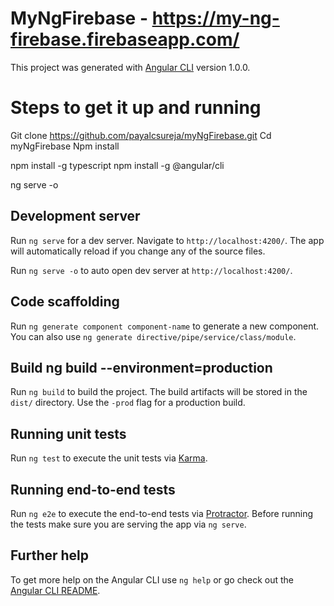 # MyNgFirebase - https://my-ng-firebase.firebaseapp.com/

This project was generated with [Angular CLI](https://github.com/angular/angular-cli) version 1.0.0.

# Steps to get it up and running

Git clone https://github.com/payalcsureja/myNgFirebase.git
Cd myNgFirebase
Npm install

npm install -g typescript
npm install -g @angular/cli

ng serve -o

## Development server

Run `ng serve` for a dev server. Navigate to `http://localhost:4200/`. The app will automatically reload if you change any of the source files.

Run `ng serve -o` to auto open dev server at `http://localhost:4200/`.

## Code scaffolding

Run `ng generate component component-name` to generate a new component. You can also use `ng generate directive/pipe/service/class/module`.

## Build ng build --environment=production

Run `ng build` to build the project. The build artifacts will be stored in the `dist/` directory. Use the `-prod` flag for a production build.

## Running unit tests

Run `ng test` to execute the unit tests via [Karma](https://karma-runner.github.io).

## Running end-to-end tests

Run `ng e2e` to execute the end-to-end tests via [Protractor](http://www.protractortest.org/).
Before running the tests make sure you are serving the app via `ng serve`.

## Further help

To get more help on the Angular CLI use `ng help` or go check out the [Angular CLI README](https://github.com/angular/angular-cli/blob/master/README.md).

<!--
## Firebase deploy

Run build cmd for the env you want like qa,stage,prod,firebase... with ng build --prod
Run firebase login and firebase deploy ... Which will deply dist dir
Make sure firebase is setup once, if not, run 'npm install -g firebase-tools' , 'firebase login', 'firebase init' with 'dist/' dir


##npm install --save toastr

##"../node_modules/toastr/build/toastr.min.css",
##"../node_modules/toastr/build/toastr.min.js"

##import * as toastr from 'toastr'
##toastr.error('toast working');

## OR

##npm install --save toastr
##npm install --save @types/toastr

##"../node_modules/toastr/build/toastr.min.css",
##"../node_modules/toastr/build/toastr.min.js"

##// in src/typings.d.ts
##declare module 'toastr';

##import * as toastr from 'toastr';

<!--
  git status
  git add *
  git commit -a -m "navbar shrink ui update"
  git push

  ng build --prod
  firebase login
  firebase deploy

  if ng cmd gives error due to node version with angular cli issue, try npm run cmds ,, like npm run start, npm run build. You might want to update package.json for build to pass --prod option and then run npm run build.


  #How to use bash on Windows from visual studio code integrated terminal?
  Then open visual studio code and open the command palate using "ctrl+shift+p". Then type "open user setting" , then select " open user setting " from the drop down menu.
  Now copy this line of code to your own settings page (the pane on the right hand side) and save - "terminal.integrated.shell.windows": "C:\\Program Files\\Git\\bin\\bash.exe"

  Note: "C:\\Program Files\Git\bin\bash.exe" is the path where the bash.exe is located from git installation.

  Now press " ctrl+` " to open up terminal from vscode. And you will have bash


  Some other vscode user settings
  {
    "files.autoSave": "afterDelay",
    "editor.tabSize": 2,
    "files.trimTrailingWhitespace": true,
    "terminal.integrated.shell.windows": "C:\\Program Files\\Git\\bin\\bash.exe"
}


  Press and hold Ctrl + ` to open terminal. Inside terminal type 'bash' without the quotations to use gitbash in terminal. Note: Make sure you have gitbash installed on your machine.
  If you wish to use powershell again, just type 'powershell' without the quotations in terminal. To use Windows command line type 'cmd' in terminal.
  The setting you choose will be used as your default.

-->